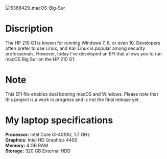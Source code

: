 
![5368429_macOS-Big-Sur](https://github.com/MedoX71T/macOS-BigSur-EFI-File-For-HP-210-G1/assets/53842328/d0fa91df-cd52-438a-8709-70ed757ac8a3)

# Discription
The HP 210 G1 is known for running Windows 7, 8, or even 10. Developers often prefer to use Linux, and Kali Linux is popular among security professionals. However, today I've developed an EFI that allows you to run macOS Big Sur on the HP 210 G1.
# Note
This EFI file enables dual booting macOS and Windows. Please note that this project is a work in progress and is not the final release yet.
# My laptop specifications
**Processor:** Intel Core i3-4010U, 1.7 GHz  
**Graphics:** Intel HD Graphics 4400  
**Memory:** 4 GB RAM  
**Storage:** 320 GB External HDD
